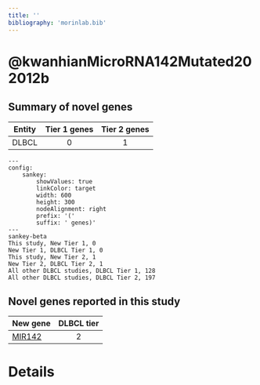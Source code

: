 ```yaml
---
title: ''
bibliography: 'morinlab.bib'
---
```


# @kwanhianMicroRNA142Mutated202012b
## Summary of novel genes

|Entity| Tier 1 genes| Tier 2 genes|
|:-:|:-:|:-:|
|DLBCL|0|1|
```mermaid
---
config:
    sankey:
        showValues: true
        linkColor: target
        width: 600
        height: 300
        nodeAlignment: right
        prefix: '('
        suffix: ' genes)'
---
sankey-beta
This study, New Tier 1, 0
New Tier 1, DLBCL Tier 1, 0
This study, New Tier 2, 1
New Tier 2, DLBCL Tier 2, 1
All other DLBCL studies, DLBCL Tier 1, 128
All other DLBCL studies, DLBCL Tier 2, 197
```


## Novel genes reported in this study

|New gene|DLBCL tier|
|:-|:-:|
|[MIR142](MIR142)|2 |

# Details

